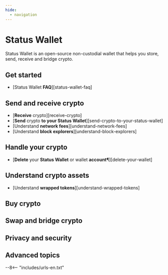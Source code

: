 ```yaml
---
hide:
  - navigation
---
```


# Status Wallet

Status Wallet is an open-source non-custodial wallet that helps you store, send, receive and bridge crypto.

## Get started

- [Status Wallet **FAQ**][status-wallet-faq]

## Send and receive crypto

- [**Receive** crypto][receive-crypto]
- [**Send** crypto **to your Status Wallet**][send-crypto-to-your-status-wallet]
- [Understand **network fees**][understand-network-fees]
- [Understand **block explorers**][understand-block-explorers]

## Handle your crypto

- [**Delete** your **Status Wallet** or wallet **account**¶][delete-your-wallet]

## Understand crypto assets

- [Understand **wrapped tokens**][understand-wrapped-tokens]

## Buy crypto

## Swap and bridge crypto

## Privacy and security

## Advanced topics

--8<-- "includes/urls-en.txt"
